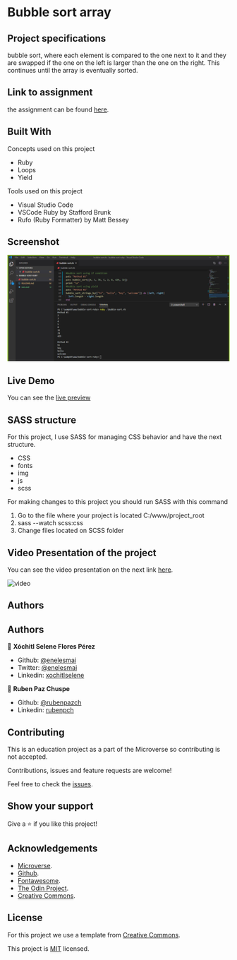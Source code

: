 # Bubble sort array

## Project specifications

bubble sort, where each element is compared to the one next to it and they are swapped if the one on the left is larger than the one on the right. This continues until the array is eventually sorted. 


## Link to assignment

the assignment can be found  [here](https://www.theodinproject.com/courses/ruby-programming/lessons/advanced-building-blocks).

## Built With

Concepts used on this project

- Ruby
- Loops
- Yield

Tools used on this project

- Visual Studio Code
- VSCode Ruby by Stafford Brunk
- Rufo (Ruby Formatter) by Matt Bessey


## Screenshot

![screenshot](./img/screnshot-site.jpg)

## Live Demo

You can see the [live preview](https://compassionate-nightingale-93193a.netlify.com/)

## SASS structure 

For this project, I use SASS for managing CSS behavior and have the next structure.

* CSS
* fonts
* img
* js
* scss

For making changes to this project you should run SASS with this command

1. Go to the file where your project is located C:/www/project_root
2. sass --watch scss:css
3. Change files located on SCSS folder

## Video Presentation of the project

You can see the video presentation on the next link [here](https://www.youtube.com/watch?v=4a5Yf33ODfQ).

![video](./img/video-presentation.png)

## Authors


## Authors

👤 **Xóchitl Selene Flores Pérez**

- Github: [@enelesmai](https://github.com/enelesmai)
- Twitter: [@enelesmai](https://twitter.com/enelesmai)
- Linkedin: [xochitlselene](https://linkedin.com/in/xochitlselene)

👤 **Ruben Paz Chuspe**

- Github: [@rubenpazch](https://github.com/rubenpazch)
- Linkedin: [rubenpch](https://www.linkedin.com/in/rubenpch/)


## Contributing

This is an education project as a part of the Microverse so contributing is not accepted. 

Contributions, issues and feature requests are welcome!

Feel free to check the [issues](https://github.com/rubenpazch/capstone-conference-page/issues).

## Show your support

Give a ⭐️ if you like this project!

## Acknowledgements

+ [Microverse](https://www.microverse.org/).
+ [Github](http://github.com/).
+ [Fontawesome](http://fontawesome.com/).
+ [The Odin Project](theodinproject.com/).
+ [Creative Commons](https://creativecommons.org/licenses/by-nc/4.0/).

## License

For this project we use a template from [Creative Commons](https://creativecommons.org/licenses/by-nc/4.0/). 

This project is [MIT](lic.url) licensed.

